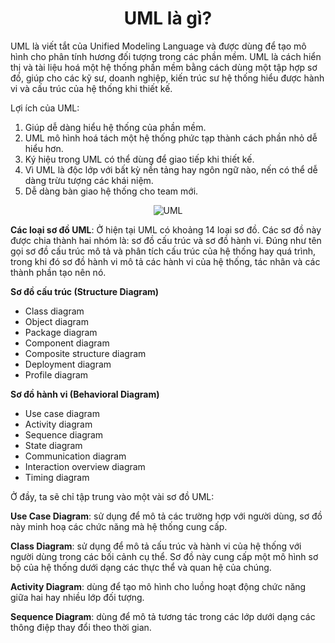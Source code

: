 <h1 align="center">UML là gì?</h1>

UML là viết tắt của Unified Modeling Language và được dùng để tạo mô hình cho phân tính hương đối tượng trong các phần mềm. UML là cách hiển thị và tài liệu hoá một hệ thống phần mềm bằng cách dùng một tập hợp sơ đồ, giúp cho các kỹ sư, doanh nghiệp, kiến trúc sư hệ thống hiểu được hành vi và cấu trúc của hệ thống khi thiết kế.

Lợi ích của UML:

1. Giúp dễ dàng hiểu hệ thống của phần mềm.
2. UML mô hình hoá tách một hệ thống phức tạp thành cách phần nhỏ dễ hiểu hơn.
3. Ký hiệu trong UML có thể dùng để giao tiếp khi thiết kế.
4. Vì UML là độc lớp với bất kỳ nền tảng hay ngôn ngữ nào, nến có thể dễ dàng trừu tượng các khái niệm.
5. Dễ dàng bàn giao hệ thống cho team mới.

<p align="center">
    <img src="/media-files/uml.jpeg" alt="UML">
</p>

**Các loại sơ đồ UML**: Ở hiện tại UML có khoảng 14 loại sơ đồ. Các sơ đồ này được chia thành hai nhóm là: sơ đồ cấu trúc và sơ đồ hành vi. Đúng như tên gọi sơ đồ cấu trúc mô tả và phân tích cấu trúc của hệ thống hay quá trình, trong khi đó sơ đồ hành vi mô tả các hành vi của hệ thống, tác nhân và các thành phần tạo nên nó.

**Sơ đồ cấu trúc (Structure Diagram)**

* Class diagram
* Object diagram
* Package diagram
* Component diagram
* Composite structure diagram
* Deployment diagram
* Profile diagram

**Sơ đồ hành vi (Behavioral Diagram)**

* Use case diagram
* Activity diagram
* Sequence diagram
* State diagram
* Communication diagram
* Interaction overview diagram
* Timing diagram

Ở đầy, ta sẽ chỉ tập trung vào một vài sơ đồ UML:

**Use Case Diagram**: sử dụng để mô tả các trường hợp với người dùng, sơ đồ này minh hoạ các chức năng mà hệ thống cung cấp.

**Class Diagram**: sử dụng để mô tả cấu trúc và hành vi của hệ thống với người dùng trong các bối cảnh cụ thể. Sơ đồ này cung cấp một mô hình sơ bộ của hệ thống dưới dạng các thực thể và quan hệ của chúng.

**Activity Diagram**: dùng để tạo mô hình cho luồng hoạt động chức năng giữa hai hay nhiều lớp đối tượng.

**Sequence Diagram**: dùng để mô tả tương tác trong các lớp dưới dạng các thông điệp thay đổi theo thời gian.